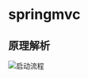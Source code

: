# springmvc

## 原理解析

![启动流程](https://img-blog.csdnimg.cn/2020041910481013.png?x-oss-process=image/watermark,type_ZmFuZ3poZW5naGVpdGk,shadow_10,text_aHR0cHM6Ly9ibG9nLmNzZG4ubmV0L3FxXzQwMTgxNDM1,size_16,color_FFFFFF,t_70)
